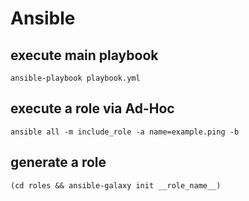 # Ansible

## execute main playbook
`ansible-playbook playbook.yml`

## execute a role via Ad-Hoc
`ansible all -m include_role -a name=example.ping -b`

## generate a role
`(cd roles && ansible-galaxy init __role_name__)`


